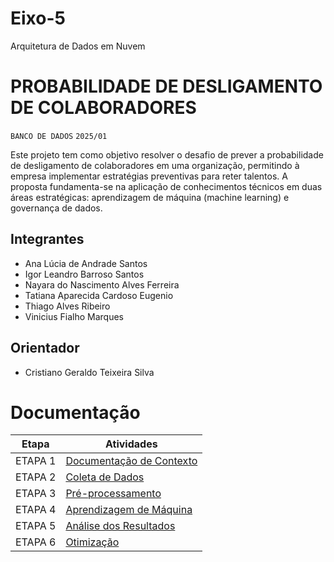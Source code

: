 # Eixo-5
Arquitetura de Dados em Nuvem

# PROBABILIDADE DE DESLIGAMENTO DE COLABORADORES
`BANCO DE DADOS`
`2025/01`

Este projeto tem como objetivo resolver o desafio de prever a probabilidade de desligamento de colaboradores em uma organização, permitindo à empresa implementar estratégias preventivas para reter talentos. A proposta fundamenta-se na aplicação de conhecimentos técnicos em duas áreas estratégicas: aprendizagem de máquina (machine learning) e governança de dados.

## Integrantes
* Ana Lúcia de Andrade Santos
* Igor Leandro Barroso Santos
* Nayara do Nascimento Alves Ferreira
* Tatiana Aparecida Cardoso Eugenio
* Thiago Alves Ribeiro
* Vinicius Fialho Marques

## Orientador
* Cristiano Geraldo Teixeira Silva

# Documentação

| Etapa         | Atividades |
|  :----:   | ----------- |
| ETAPA 1        |[Documentação de Contexto](projeto/inicio_do_projeto.md) |
| ETAPA 2        |[Coleta de Dados](projeto/coleta_dados.md) |
| ETAPA 3        |[Pré-processamento](projeto/pre_processamento.md) |
| ETAPA 4        |[Aprendizagem de Máquina](projeto/aprendizado_maquina_rev.md)|
| ETAPA 5        |[Análise dos Resultados](projeto/analise_resultados.md) |
| ETAPA 6        |[Otimização](projeto/Otimizacao.md) |
